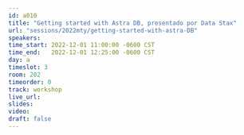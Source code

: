 ```yaml
---
id: a010
title: "Getting started with Astra DB, presentado por Data Stax"
url: "sessions/2022mty/getting-started-with-astra-DB"
speakers:
time_start: 2022-12-01 11:00:00 -0600 CST
time_end:   2022-12-01 12:25:00 -0600 CST
day: a
timeslot: 3
room: 202
timeorder: 0
track: workshop
live_url: 
slides: 
video: 
draft: false
---
```




